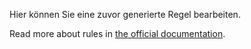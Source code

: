 Hier können Sie eine zuvor generierte Regel bearbeiten.

Read more about rules in [the official documentation](https://docs.firefly-iii.org/advanced-concepts/rules).